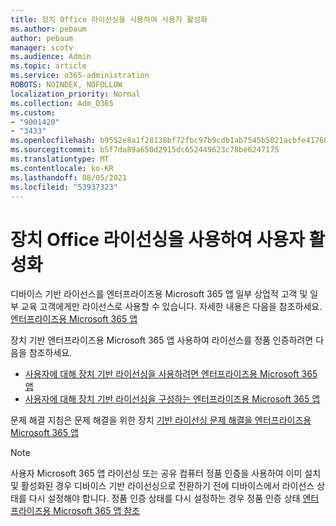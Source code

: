 ```yaml
---
title: 장치 Office 라이선싱을 사용하여 사용자 활성화
ms.author: pebaum
author: pebaum
manager: scotv
ms.audience: Admin
ms.topic: article
ms.service: o365-administration
ROBOTS: NOINDEX, NOFOLLOW
localization_priority: Normal
ms.collection: Adm_O365
ms.custom:
- "9001420"
- "3433"
ms.openlocfilehash: b9552e8a1f28138bf72fbc97b9cdb1ab7545b5021acbfe417602d49d351de4c2
ms.sourcegitcommit: b5f7da89a650d2915dc652449623c78be6247175
ms.translationtype: MT
ms.contentlocale: ko-KR
ms.lasthandoff: 08/05/2021
ms.locfileid: "53937323"
---
```

# <a name="activating-office-using-device-based-licensing"></a>장치 Office 라이선싱을 사용하여 사용자 활성화

디바이스 기반 라이선스를 엔터프라이즈용 Microsoft 365 앱 일부 상업적 고객 및 일부 교육 고객에게만 라이선스로 사용할 수 있습니다. 자세한 내용은 다음을 참조하세요. [엔터프라이즈용 Microsoft 365 앱](https://docs.microsoft.com/deployoffice/device-based-licensing)

장치 기반 엔터프라이즈용 Microsoft 365 앱 사용하여 라이선스를 정품 인증하려면 다음을 참조하세요.

- [사용자에 대해 장치 기반 라이선싱을 사용하려면 엔터프라이즈용 Microsoft 365 앱](https://docs.microsoft.com/deployoffice/device-based-licensing#requirements-for-using-device-based-licensing-for-microsoft-365-apps-for-enterprise)
- [사용자에 대해 장치 기반 라이선싱을 구성하는 엔터프라이즈용 Microsoft 365 앱](https://docs.microsoft.com/deployoffice/device-based-licensing#steps-to-configure-device-based-licensing-for-microsoft-365-apps-for-enterprise)

문제 해결 지침은 문제 해결을 위한 장치 [기반 라이선싱 문제 해결을 엔터프라이즈용 Microsoft 365 앱](https://docs.microsoft.com/deployoffice/device-based-licensing#troubleshoot-device-based-licensing-for-microsoft-365-apps-for-enterprise)

> [!NOTE]
> 사용자 Microsoft 365 앱 라이선싱 또는 공유 컴퓨터 정품 인증을 사용하여 이미 설치 및 활성화된 경우 디바이스 기반 라이선싱으로 전환하기 전에 디바이스에서 라이선스 상태를 다시 설정해야 합니다. 정품 인증 상태를 다시 설정하는 경우 정품 인증 상태 [엔터프라이즈용 Microsoft 365 앱 참조](https://docs.microsoft.com/office/troubleshoot/activation/reset-office-365-proplus-activation-state)
